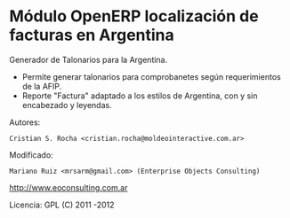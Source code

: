 Módulo OpenERP localización de facturas en Argentina
====================================================


Generador de Talonarios para la Argentina.

 * Permite generar talonarios para comprobanetes según requerimientos de la AFIP.
 * Reporte "Factura" adaptado a los estilos de Argentina, con y sin encabezado y leyendas.

Autores:

    Cristian S. Rocha <cristian.rocha@moldeointeractive.com.ar>

Modificado:

    Mariano Ruiz <mrsarm@gmail.com> (Enterprise Objects Consulting)


http://www.eoconsulting.com.ar

Licencia: GPL
(C) 2011 -2012
